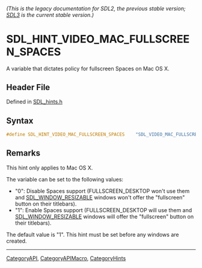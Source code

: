 ###### (This is the legacy documentation for SDL2, the previous stable version; [SDL3](https://wiki.libsdl.org/SDL3/) is the current stable version.)
# SDL_HINT_VIDEO_MAC_FULLSCREEN_SPACES

A variable that dictates policy for fullscreen Spaces on Mac OS X.

## Header File

Defined in [SDL_hints.h](https://github.com/libsdl-org/SDL/blob/SDL2/include/SDL_hints.h)

## Syntax

```c
#define SDL_HINT_VIDEO_MAC_FULLSCREEN_SPACES    "SDL_VIDEO_MAC_FULLSCREEN_SPACES"
```

## Remarks

This hint only applies to Mac OS X.

The variable can be set to the following values:

- "0": Disable Spaces support (FULLSCREEN_DESKTOP won't use them and
  [SDL_WINDOW_RESIZABLE](SDL_WINDOW_RESIZABLE) windows won't offer the
  "fullscreen" button on their titlebars).
- "1": Enable Spaces support (FULLSCREEN_DESKTOP will use them and
  [SDL_WINDOW_RESIZABLE](SDL_WINDOW_RESIZABLE) windows will offer the
  "fullscreen" button on their titlebars).

The default value is "1". This hint must be set before any windows are
created.

----
[CategoryAPI](CategoryAPI), [CategoryAPIMacro](CategoryAPIMacro), [CategoryHints](CategoryHints)

